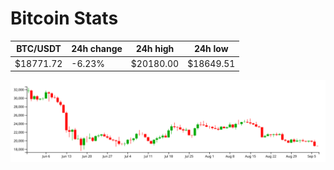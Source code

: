 # Bitcoin Stats

BTC/USDT|24h change|24h high|24h low|
|---|---|---|---|
|$18771.72|-6.23%|$20180.00|$18649.51|

<img src="./chart.svg">
